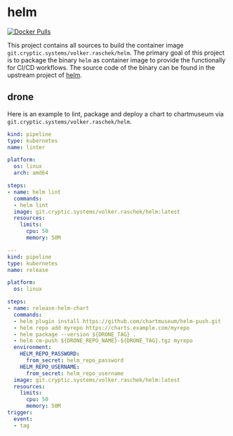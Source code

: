 # helm

[![Docker Pulls](https://img.shields.io/docker/pulls/volkerraschek/helm)](https://hub.docker.com/r/volkerraschek/helm)

This project contains all sources to build the container image `git.cryptic.systems/volker.raschek/helm`. The primary
goal of this project is to package the binary `helm` as container image to provide the functionally for CI/CD workflows.
The source code of the binary can be found in the upstream project of [helm](github.com/helm/helm).

## drone

Here is an example to lint, package and deploy a chart to chartmuseum via
`git.cryptic.systems/volker.raschek/helm`.

```yaml
kind: pipeline
type: kubernetes
name: linter

platform:
  os: linux
  arch: amd64

steps:
- name: helm lint
  commands:
  - helm lint
  image: git.cryptic.systems/volker.raschek/helm:latest
  resources:
    limits:
      cpu: 50
      memory: 50M

---
kind: pipeline
type: kubernetes
name: release

platform:
  os: linux

steps:
- name: release-helm-chart
  commands:
  - helm plugin install https://github.com/chartmuseum/helm-push.git
  - helm repo add myrepo https://charts.example.com/myrepo
  - helm package --version ${DRONE_TAG} .
  - helm cm-push ${DRONE_REPO_NAME}-${DRONE_TAG}.tgz myrepo
  environment:
    HELM_REPO_PASSWORD:
      from_secret: helm_repo_password
    HELM_REPO_USERNAME:
      from_secret: helm_repo_username
  image: git.cryptic.systems/volker.raschek/helm:latest
  resources:
    limits:
      cpu: 50
      memory: 50M
trigger:
  event:
  - tag
```

